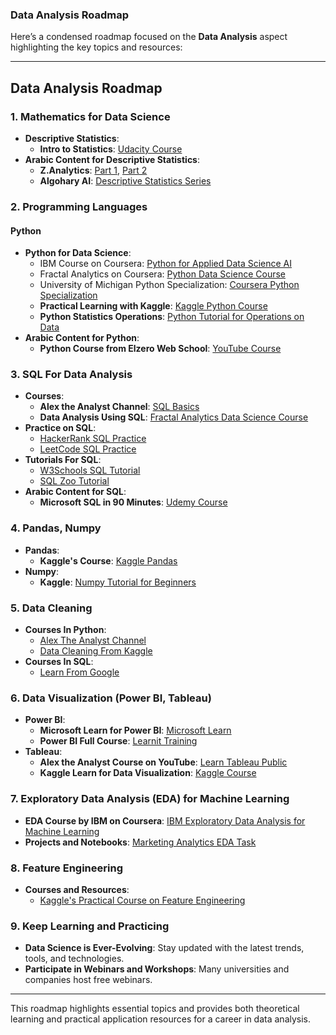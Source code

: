 ### Data Analysis Roadmap

Here’s a condensed roadmap focused on the **Data Analysis** aspect highlighting the key topics and resources:

---

## Data Analysis Roadmap

### 1. Mathematics for Data Science
- **Descriptive Statistics**:  
  - **Intro to Statistics**: [Udacity Course](https://www.udacity.com/course/intro-to-statistics--st101)  
- **Arabic Content for Descriptive Statistics**:  
  - **Z.Analytics**: [Part 1](https://www.youtube.com/watch?v=PEW8MHwINrY&ab_channel=ZAnalytics), [Part 2](https://www.youtube.com/watch?v=03fgIhcRGwI&ab_channel=ZAnalytics)  
  - **Algohary AI**: [Descriptive Statistics Series](https://www.youtube.com/watch?v=8wwPwlueoDs&list=PLtsZ69x5q-X_MJj_iwBwpJaLg_C6JGiWW&ab_channel=ElgoharyAI)  

### 2. Programming Languages

#### Python
- **Python for Data Science**:  
  - IBM Course on Coursera: [Python for Applied Data Science AI](https://www.coursera.org/learn/python-for-applied-data-science-ai?specialization=ibm-data-science)  
  - Fractal Analytics on Coursera: [Python Data Science Course](https://www.coursera.org/learn/python-data-science?specialization=fractal-data-science)  
  - University of Michigan Python Specialization: [Coursera Python Specialization](https://www.coursera.org/specializations/python)  
  - **Practical Learning with Kaggle**: [Kaggle Python Course](https://www.kaggle.com/learn/python)  
  - **Python Statistics Operations**: [Python Tutorial for Operations on Data](https://realpython.com/python-statistics/)  
- **Arabic Content for Python**:  
  - **Python Course from Elzero Web School**: [YouTube Course](https://www.youtube.com/watch?v=mvZHDpCHphk&ab_channel=ElzeroWebSchool)  

### 3. SQL For Data Analysis
- **Courses**:  
  - **Alex the Analyst Channel**: [SQL Basics](https://www.youtube.com/watch?v=RSlqWnP-Dy8&list=PLUaB-1hjhk8GT6N5ne2qpf603sF26m2PW&ab_channel=AlexTheAnalyst)  
  - **Data Analysis Using SQL**: [Fractal Analytics Data Science Course](https://www.coursera.org/learn/data-analysis-sql?specialization=fractal-data-science)  
- **Practice on SQL**:  
  - [HackerRank SQL Practice](https://www.hackerrank.com/domains/sql)  
  - [LeetCode SQL Practice](https://leetcode.com/problemset/database/)  
- **Tutorials For SQL**:  
  - [W3Schools SQL Tutorial](https://www.w3schools.com/sql/)  
  - [SQL Zoo Tutorial](https://sqlzoo.net/wiki/SQL_Tutorial)  
- **Arabic Content for SQL**:  
  - **Microsoft SQL in 90 Minutes**: [Udemy Course](https://www.udemy.com/course/learn-sql-basics-for-beginners-in-arabic-2021/)  

### 4. Pandas, Numpy
- **Pandas**:  
  - **Kaggle's Course**: [Kaggle Pandas](https://www.kaggle.com/learn/pandas)  
- **Numpy**:  
  - **Kaggle**: [Numpy Tutorial for Beginners](https://www.kaggle.com/code/legendadnan/numpy-tutorial-for-beginners-data-science/notebook)  

### 5. Data Cleaning
- **Courses In Python**:  
  - [Alex The Analyst Channel](https://www.youtube.com/watch?v=bDhvCp3_lYw&pp=ygUcRGF0YSBDbGVhbmluZyBDb3Vyc2VzIFB5dGhvbg%3D%3D&ab_channel=AlexTheAnalyst)  
  - [Data Cleaning From Kaggle](https://www.kaggle.com/learn/data-cleaning)  
- **Courses In SQL**:  
  - [Learn From Google](https://www.youtube.com/watch?v=r7GDQt3lZxs&ab_channel=GoogleCareerCertificates)  

### 6. Data Visualization (Power BI, Tableau)
- **Power BI**:  
  - **Microsoft Learn for Power BI**: [Microsoft Learn](https://learn.microsoft.com/en-us/training/powerplatform/power-bi)  
  - **Power BI Full Course**: [Learnit Training](https://www.youtube.com/watch?v=fnA-_iDV_LY&list=PLoyECfvEFOjaMKFbBSKSmnOpEcXqqRegW&ab_channel=LearnitTraining)  
- **Tableau**:  
  - **Alex the Analyst Course on YouTube**: [Learn Tableau Public](https://www.youtube.com/watch?v=6xv1KvCMF1Q&pp=ygUUTGVhcm4gVGFibGV1YSBwdWJsaWM%3D&ab_channel=AlexTheAnalyst)  
  - **Kaggle Learn for Data Visualization**: [Kaggle Course](https://www.kaggle.com/learn/data-visualization)  

### 7. Exploratory Data Analysis (EDA) for Machine Learning
- **EDA Course by IBM on Coursera**: [IBM Exploratory Data Analysis for Machine Learning](https://www.coursera.org/learn/ibm-exploratory-data-analysis-for-machine-learning)  
- **Projects and Notebooks**: [Marketing Analytics EDA Task](https://www.kaggle.com/code/jennifercrockett/marketing-analytics-eda-task-final)  

### 8. Feature Engineering
- **Courses and Resources**:  
  - [Kaggle's Practical Course on Feature Engineering](https://www.kaggle.com/learn/feature-engineering)  

### 9. Keep Learning and Practicing
- **Data Science is Ever-Evolving**: Stay updated with the latest trends, tools, and technologies.  
- **Participate in Webinars and Workshops**: Many universities and companies host free webinars.

---

This roadmap highlights essential topics and provides both theoretical learning and practical application resources for a career in data analysis.
